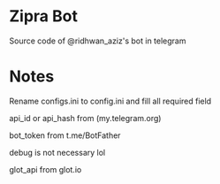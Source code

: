 # Zipra Bot
Source code of @ridhwan_aziz's bot in telegram

# Notes
Rename configs.ini to config.ini and fill all required field

api_id or api_hash from (my.telegram.org)

bot_token from t.me/BotFather

debug is not necessary lol

glot_api from glot.io

